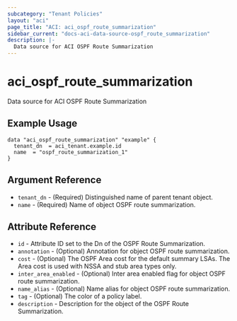 ```yaml
---
subcategory: "Tenant Policies"
layout: "aci"
page_title: "ACI: aci_ospf_route_summarization"
sidebar_current: "docs-aci-data-source-ospf_route_summarization"
description: |-
  Data source for ACI OSPF Route Summarization
---
```


# aci_ospf_route_summarization

Data source for ACI OSPF Route Summarization

## Example Usage

```hcl
data "aci_ospf_route_summarization" "example" {
  tenant_dn  = aci_tenant.example.id
  name  = "ospf_route_summarization_1"
}
```

## Argument Reference

- `tenant_dn` - (Required) Distinguished name of parent tenant object.
- `name` - (Required) Name of object OSPF route summarization.

## Attribute Reference

- `id` - Attribute ID set to the Dn of the OSPF Route Summarization.
- `annotation` - (Optional) Annotation for object OSPF route summarization.
- `cost` - (Optional) The OSPF Area cost for the default summary LSAs. The Area cost is used with NSSA and stub area types only.
- `inter_area_enabled` - (Optional) Inter area enabled flag for object OSPF route summarization.
- `name_alias` - (Optional) Name alias for object OSPF route summarization.
- `tag` - (Optional) The color of a policy label.
- `description` - Description for the object of the OSPF Route Summarization.
